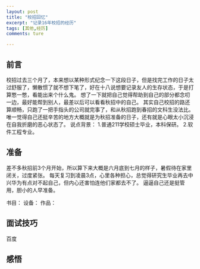 ```yaml
---
layout: post
title: "校招回忆"
excerpt: "记录16年校招的经历"
tags: [其他,经历]
comments: ture

---
```


## 前言

校招过去三个月了，本来想以某种形式纪念一下这段日子，但是找完工作的日子太过舒服了，懒散惯了就不想下笔了，好在十八说想要记录友人的生存状态，于是打算憋一憋，看能出来个什么鬼。
想了一下就把自己觉得帮助到自己的部分都念叨一边，最好能帮到别人，最差以后可以看看秋招中的自己。
其实自己校招的路还算顺畅，只跑了一把手指头的公司就完事了，和从秋招跑到春招的文科生没法比。唯一觉得自己还挺辛苦的地方大概就是为秋招准备的日子，还有就是心眼太小沉浸在自我折磨的恶心状态了。
说点背景：
1.普通211学校硕士毕业，本科保研。
2.软件工程专业。

## 准备

差不多秋招前3个月开始，所以算下来大概是六月底到七月的样子，暑假待在家里闭关，过度紧张。
每天复习到凌晨3点，心里各种担心，总觉得研究生毕业再去中兴华为有点对不起自己，但内心还害怕连他们家都去不了。
逼逼自己还是挺管用，胆小的人早准备。

书目：
设备：
作品：

## 面试技巧

百度

## 感悟

